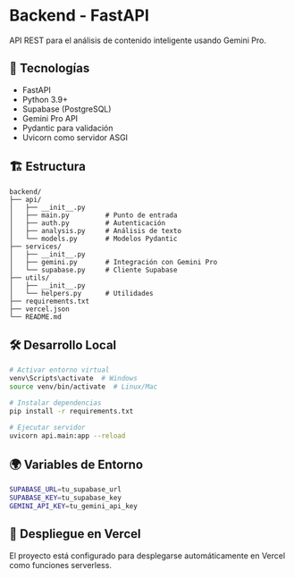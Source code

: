 # Backend - FastAPI

API REST para el análisis de contenido inteligente usando Gemini Pro.

## 🚀 Tecnologías

- FastAPI
- Python 3.9+
- Supabase (PostgreSQL)
- Gemini Pro API
- Pydantic para validación
- Uvicorn como servidor ASGI

## 🏗️ Estructura

```
backend/
├── api/
│   ├── __init__.py
│   ├── main.py         # Punto de entrada
│   ├── auth.py         # Autenticación
│   ├── analysis.py     # Análisis de texto
│   └── models.py       # Modelos Pydantic
├── services/
│   ├── __init__.py
│   ├── gemini.py       # Integración con Gemini Pro
│   └── supabase.py     # Cliente Supabase
├── utils/
│   ├── __init__.py
│   └── helpers.py      # Utilidades
├── requirements.txt
├── vercel.json
└── README.md
```

## 🛠️ Desarrollo Local

```bash
# Activar entorno virtual
venv\Scripts\activate  # Windows
source venv/bin/activate  # Linux/Mac

# Instalar dependencias
pip install -r requirements.txt

# Ejecutar servidor
uvicorn api.main:app --reload
```

## 🌍 Variables de Entorno

```bash
SUPABASE_URL=tu_supabase_url
SUPABASE_KEY=tu_supabase_key
GEMINI_API_KEY=tu_gemini_api_key
```

## 🚀 Despliegue en Vercel

El proyecto está configurado para desplegarse automáticamente en Vercel como funciones serverless.